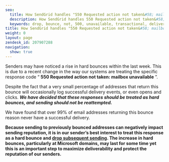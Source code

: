 ```yaml
---
seo:
  title: How SendGrid handles "550 Requested action not taken&#58; mailbox unavailable" bounces
  description: How SendGrid handles 550 Requested action not taken&#58; mailbox unavailable bounces
  keywords: drop, bounce, not, 500, unavailable, transactional, delivery, 550 Requested action not taken&#58; mailbox unavailable, requested, taken, mailbox
title: How SendGrid handles "550 Requested action not taken&#58; mailbox unavailable" bounces
weight: 0
layout: page
zendesk_id: 207907288
navigation:
  show: true
---
```


Senders may have noticed a rise in hard bounces within the last week. This is due to a recent change in the way our systems are treating the specific response code “ **550 Requested action not taken: mailbox unavailable** ”.

Despite the fact that a very small percentage of addresses that return this bounce will occasionally log successful delivery events, or even opens and clicks. _**We have decided that these responses should be treated as hard bounces, and sending should not be reattempted.**_

We have found that over 99% of email addresses returning this bounce reason never have a successful delivery.

**Because sending to previously bounced&nbsp;addresses can negatively impact sending reputation, it is in our sender’s best interest to treat this response as a hard bounce and [drop subsequent&nbsp;sending]({{root_url}}/Classroom/Deliver/Undeliverable_Email/my_emails_are_being_dropped.html). The increase in hard bounces, particularly at Microsoft domains, may last for some time yet this is an important step to maximize deliverability and protect the reputation of our senders.**
